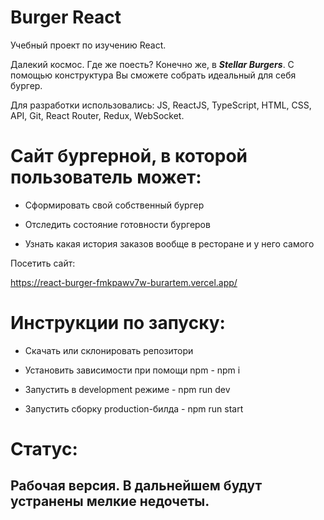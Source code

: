 # **Burger React**

Учебный проект по изучению React. 

Далекий космос. Где же поесть? Конечно же, в _**Stellar Burgers**_. C помощью конструктура Вы сможете собрать идеальный для себя бургер.

Для разработки использовались: JS, ReactJS, TypeScript, HTML, CSS, API, Git, React Router, Redux, WebSocket.

# Сайт бургерной, в которой пользователь может:

- Сформировать свой собственный бургер

- Отследить состояние готовности бургеров

- Узнать какая история заказов вообще в ресторане и у него самого

Посетить сайт:

https://react-burger-fmkpawv7w-burartem.vercel.app/ 

# Инструкции по запуску:

- Скачать или склонировать репозитори

- Установить зависимости при помощи npm - npm i

- Запустить в development режиме - npm run dev

- Запустить сборку production-билда - npm run start

# Статус:

Рабочая версия. В дальнейшем будут устранены мелкие недочеты.
------

